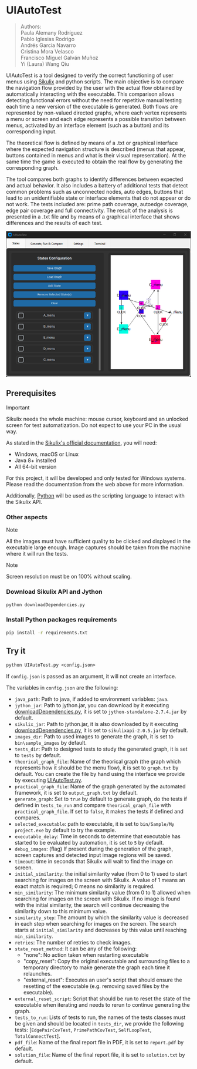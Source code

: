 # UIAutoTest

> Authors:  
> Paula Alemany Rodríguez  
> Pablo Iglesias Rodrigo  
> Andrés García Navarro  
> Cristina Mora Velasco  
> Francisco Miguel Galván Muñoz  
> Yi (Laura) Wang Qiu  

UIAutoTest is a tool designed to verify the correct functioning of user menus using [Sikulix](https://sikulix.github.io/docs/) and python scripts. The main objective is to compare the navigation flow provided by the user with the actual flow obtained by automatically interacting with the executable. This comparison allows detecting functional errors without the need for repetitive manual testing each time a new version of the executable is generated.
Both flows are represented by non-valued directed graphs, where each vertex represents a menu or screen and each edge represents a possible transition between menus, activated by an interface element (such as a button) and its corresponding input.

The theoretical flow is defined by means of a .txt or graphical interface where the expected navigation structure is described (menus that appear, buttons contained in menus and what is their visual representation). At the same time the game is executed to obtain the real flow by generating the corresponding graph.

The tool compares both graphs to identify differences between expected and actual behavior. It also includes a battery of additional tests that detect common problems such as unconnected nodes, auto edges, buttons that lead to an unidentifiable state or interface elements that do not appear or do not work. The tests included are: prime path coverage, autoedge coverage, edge pair coverage and full connectivity.
The result of the analysis is presented in a .txt file and by means of a graphical interface that shows differences and the results of each test.

![Interface](docs/interface.png)

## Prerequisites

> [!IMPORTANT]
> Sikulix needs the whole machine: mouse cursor, keyboard and an unlocked screen for test automatization. Do not expect to use your PC in the usual way.

As stated in the [Sikulix's official documentation](https://sikulix.github.io/docs/start/installation), you will need:

- Windows, macOS or Linux
- Java 8+ installed
- All 64-bit version

For this project, it will be developed and only tested for Windows systems. Please read the documentation from the web above for more information.

Additionally, [Python](https://www.python.org/downloads/) will be used as the scripting language to interact with the Sikulix API.

### Other aspects

> [!NOTE]
> All the images must have sufficient quality to be clicked and displayed in the executable large enough. Image captures should be taken from the machine where it will run the tests.

> [!NOTE]
> Screen resolution must be on 100% without scaling.

### Download Sikulix API and Jython

```py
python downloadDependencies.py
```

### Install Python packages requirements

```cmd
pip install -r requirements.txt
```

## Try it

```ps
python UIAutoTest.py <config.json>
```

If `config.json` is passed as an argument, it will not create an interface.

The variables in `config.json` are the following:

- `java_path`: Path to java, if added to environment variables: `java`.
- `jython_jar`: Path to jython.jar, you can download by it executing [downloadDependencies.py](downloadDependencies.py), it is set to `jython-standalone-2.7.4.jar` by default.
- `sikulix_jar`: Path to jython.jar, it is also downloaded by it executing [downloadDependencies.py](downloadDependencies.py), it is set to `sikulixapi-2.0.5.jar` by default.
- `images_dir`: Path to used images to generate the graph, it is set to `bin\sample_images` by default.
- `tests_dir`: Path to designed tests to study the generated graph, it is set to `tests` by default.
- `theorical_graph_file`: Name of the theorical graph (the graph which represents how it should be the menu flow), it is set to `graph.txt` by default. You can create the file by hand using the interface we provide by executing [UIAutoTest.py](UIAutoTest.py).
- `practical_graph_file`: Name of the graph generated by the automated framework, it is set to `output_graph.txt` by default.
- `generate_graph`: Set to `true` by default to generate graph, do the tests if defined in `tests_to_run` and compare `theorical_graph_file` with `practical_graph_file`. If set to `false`, it makes the tests if defined and compares.
- `selected_executable`: path to executable, it is set to `bin/Sample/My project.exe` by default to try the example.
- `executable_delay`: Time in seconds to determine that executable has started to be evaluated by automation, it is set to `5` by default.
- `debug_images`: (flag) If present during the generation of the graph, screen captures and detected input image regions will be saved.
- `timeout`: time in seconds that Sikulix will wait to find the image on screen.
- `initial_similarity`: the initial similarity value (from 0 to 1) used to start searching for images on the screen with Sikulix. A value of 1 means an exact match is required; 0 means no similarity is required.
- `min_similarity`: The minimum similarity value (from 0 to 1) allowed when searching for images on the screen with Sikulix. If no image is found with the initial similarity, the search will continue decreasing the similarity down to this minimum value.
- `similarity_step`: The amount by which the similarity value is decreased in each step when searching for images on the screen. The search starts at `initial_similarity` and decreases by this value until reaching `min_similarity`.
- `retries`: The number of retries to check images.
- `state_reset_method`: It can be any of the following:
  - "none": No action taken when restarting executable
  - "copy_reset": Copy the original executable and surrounding files to a temporary directory to make generate the graph each time it relaunches.
  - "external_reset": Executes an user's script that should ensure the resetting of the executable (e.g. removing saved files by the executable).
- `external_reset_script`: Script that should be run to reset the state of the executable when iterating and needs to rerun to continue generating the graph.
- `tests_to_run`: Lists of tests to run, the names of the tests classes must be given and should be located in `tests_dir`, we provide the following tests: [`EdgePairCovTest`, `PrimePathCovTest`, `SelfLoopTest`, `TotalConnectTest`].
- `pdf_file`: Name of the final report file in PDF, it is set to `report.pdf` by default.
- `solution_file`: Name of the final report file, it is set to `solution.txt` by default.
